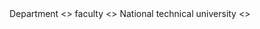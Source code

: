<DOCTYRK  htm1>
<html lang="en">
<heard>
    <meta charset="UTF-8">
    <title>work-repository</title>
</head>
<body>
 <div>
  Department <<Information and intellectual property>>
  faculty <<Computer and information technology>> National    technical university <<Kharkov polytechnical institute>>
</div>
</body>
</html>
